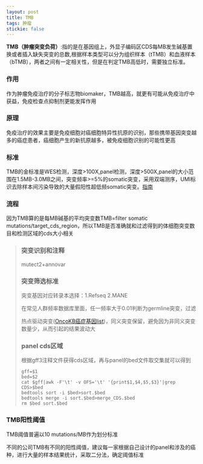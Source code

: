 ```yaml
---
layout: post
title: TMB
tags: 肿瘤
stickie: false
---
```

**TMB（肿瘤突变负荷）**:指的是在基因组上，外显子编码区CDS每MB发生碱基置换或者插入缺失突变的总数,根据样本类型可以分为组织样本（tTMB）和血液样本（bTMB），两者之间有一定相关性，但是在判定TMB高低时，需要独立标准。

### 作用

作为肿瘤免疫治疗的分子标志物biomaker，TMB越高，就更有可能从免疫治疗中获益，免疫检查点抑制剂更能发挥作用

### 原理

免疫治疗的效果主要是免疫细胞对癌细胞特异性抗原的识别，那些携带基因突变越多的癌症患者，癌细胞产生的新抗原越多，被免疫细胞识别的可能性更高

### 标准

TMB的金标准是WES检测，深度>100X,panel检测，深度>500X,panel的大小范围在1.5MB-3.0MB之间，突变频率>=5%的somatic突变，采用双端测序，UMI标识去除样本间污染导致的大量假阳性超低频somatic突变。[指南](https://www.nifdc.org.cn/directory/web/nifdc/infoAttach/8c32b1e0-d424-47c7-b8c2-05e039e0545e.pdf)

### 流程

因为TMB算的是每MB碱基的平均突变数TMB=filter somatic mutations/target_cds_region，所以TMB是否准确就和过滤得到的体细胞突变数目和检测区域的cds大小相关

>### 突变识别和注释
>
>mutect2+annovar
>
>### 突变筛选标准
>
>突变基因对应转录本选择：1.Refseq 2.MANE
>
>在常见人群频率数据库里面，任一频率大于0.01判断为germline突变，过滤
>
>热点驱动突变([OncoKB癌症基因list](https://www.oncokb.org/cancerGenes))，同义突变保留，避免因为非同义突变数量少，从而引起的结果波动大
>
>### panel cds区域
>
>根据gff3注释文件获得cds区域，再与panel的bed文件取交集就可以得到
>
>```shell
>gff=$1
>bed=$2
>cat $gff|awk -F'\t' -v OFS='\t' '{print$1,$4,$5,$3}'|grep CDS>$bed
>bedtools sort -i $bed>sort.$bed
>bedtools merge -i sort.$bed>merge_CDS.$bed
>rm $bed sort.$bed
>```
>
>

### TMB阳性阈值

TMB阈值普遍以10 mutations/MB作为划分标准

不同的公司TMB有不同的阳性阈值，建议每一家根据自己设计的panel和涉及的癌种，进行大量的样本结果统计，采取二分法，确定阈值标准
